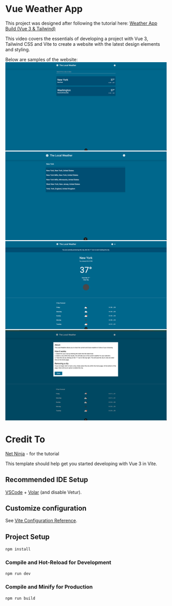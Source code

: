 # Vue Weather App

This project was designed after following the tutorial here: [Weather App Build (Vue 3 & Tailwind)](https://www.youtube.com/watch?v=gUsBaB5ViAo&list=PL4cUxeGkcC9hfoy8vFQ5tbXO3vY0xhhUZ&ab_channel=NetNinja)

This video covers the essentials of developing a project with Vue 3, Tailwind CSS and Vite to create a website with the latest design elements and styling.

Below are samples of the website:
![Weather App screenshot 1](./src/assets/WeatherApp0.png)
![Weather App screenshot 2](./src/assets/WeatherApp1.png)
![Weather App screenshot 3](./src/assets/WeatherApp2.png)
![Weather App screenshot 4](./src/assets/WeatherApp3.png)


# Credit To

[Net Ninja](https://www.youtube.com/@NetNinja) - for the tutorial

This template should help get you started developing with Vue 3 in Vite.

## Recommended IDE Setup

[VSCode](https://code.visualstudio.com/) + [Volar](https://marketplace.visualstudio.com/items?itemName=Vue.volar) (and disable Vetur).

## Customize configuration

See [Vite Configuration Reference](https://vite.dev/config/).

## Project Setup

```sh
npm install
```

### Compile and Hot-Reload for Development

```sh
npm run dev
```

### Compile and Minify for Production

```sh
npm run build
```
